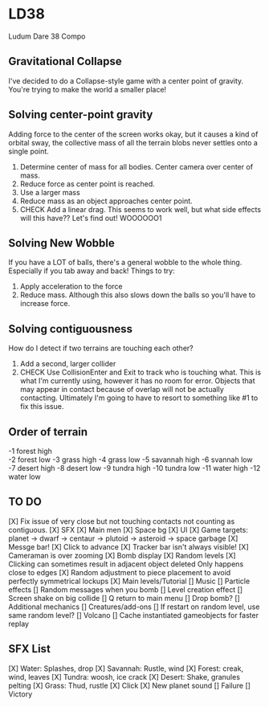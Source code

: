 # LD38
Ludum Dare 38 Compo

## Gravitational Collapse
I've decided to do a Collapse-style game with a center point of gravity. You're trying to make the world a smaller place!

## Solving center-point gravity
Adding force to the center of the screen works okay, but it causes a kind of orbital sway, the collective mass of all the terrain blobs never settles onto a single point.  

1. Determine center of mass for all bodies. Center camera over center of mass.
2. Reduce force as center point is reached.
3. Use a larger mass
4. Reduce mass as an object approaches center point.
5. CHECK Add a linear drag.  This seems to work well, but what side effects will this have?? Let's find out! WOOOOOO1

## Solving New Wobble
If you have a LOT of balls, there's a general wobble to the whole thing. Especially if you tab away and back! Things to try:

1. Apply acceleration to the force
2. Reduce mass. Although this also slows down the balls so you'll have to increase force.

## Solving contiguousness
How do I detect if two terrains are touching each other?

1. Add a second, larger collider
2. CHECK Use CollisionEnter and Exit to track who is touching what. This is what I'm currently using, however it has no room for error. Objects that may appear in contact because of overlap will not be actually contacting. Ultimately I'm going to have to resort to something like #1 to fix this issue.

## Order of terrain

-1 forest high  
-2 forest low
-3 grass high
-4 grass low
-5 savannah high
-6 svannah low
-7 desert high
-8 desert low
-9 tundra high
-10 tundra low
-11 water high
-12 water low

## TO DO
[X] Fix issue of very close but not touching contacts not counting as contiguous.
[X] SFX
[X] Main men
[X] Space bg
[X] UI
[X] Game targets: planet -> dwarf -> centaur -> plutoid -> asteroid -> space garbage
[X] Messge bar!
[X] Click to advance
[X] Tracker bar isn't always visible!
[X] Cameraman is over zooming
[X] Bomb display
[X] Random levels
[X] Clicking can sometimes result in adjacent object deleted Only happens close to edges
[X] Random adjustment to piece placement to avoid perfectly symmetrical lockups
[X] Main levels/Tutorial
[] Music
[] Particle effects
[] Random messages when you bomb
[] Level creation effect
[] Screen shake on big collide
[] Q return to main menu
[] Drop bomb?
[] Additional mechanics
[] Creatures/add-ons
[] If restart on random level, use same random level?
[] Volcano
[] Cache instantiated gameobjects for faster replay


## SFX List
[X] Water: Splashes, drop
[X] Savannah: Rustle, wind
[X] Forest: creak, wind, leaves
[X] Tundra: woosh, ice crack
[X] Desert: Shake, granules pelting
[X] Grass: Thud, rustle
[X] Click
[X] New planet sound
[] Failure
[] Victory
